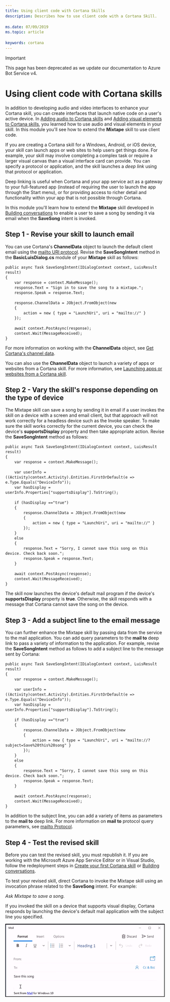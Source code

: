 ```yaml
---
title: Using client code with Cortana Skills
description: Describes how to use client code with a Cortana Skill.

ms.date: 07/09/2019
ms.topic: article

keywords: cortana
---
```


> [!IMPORTANT]
> This page has been deprecated as we update our documentation to Azure Bot Service v4.

# Using client code with Cortana skills

In addition to developing audio and video interfaces to enhance your Cortana skill, you can create interfaces that launch native code on a user's active device. In [Adding audio to Cortana skills](./mva41-streaming-audio.md) and [Adding visual elements to Cortana skills](./mva42-visual-ux.md), you learned how to use audio and visual elements in your skill. In this module you'll see how to extend the **Mixtape** skill to use client code.

If you are creating a Cortana skill for a Windows, Android, or iOS device, your skill can launch apps or web sites to help users get things done. For example, your skill may involve completing a complex task or require a larger visual canvas than a visual interface card can provide. You can specify a protocol or application, and the skill launches a *deep link* using that protocol or application. 

Deep linking is useful when Cortana and your app service act as a gateway to your full-featured app (instead of requiring the user to launch the app through the Start menu), or for providing access to richer detail and functionality within your app that is not possible through Cortana. 

In this module you'll learn how to extend the **Mixtape** skill developed in [Building conversations](./mva32-building-conversations.md) to enable a user to save a song by sending it via email when the **SaveSong** intent is invoked.

## Step 1 - Revise your skill to launch email 

You can use Cortana's **ChannelData** object to launch the default client email using the [mailto URI protocol](https://msdn.microsoft.com/en-us/library/jj710215(v=vs.85).aspx). Revise the **SaveSongIntent** method in the **BasicLuisDialog.cs** module of your **Mixtape** skill as follows:

    public async Task SaveSongIntent(IDialogContext context, LuisResult result)
    {
        var response = context.MakeMessage();
        response.Text = "Sign in to save the song to a mixtape.";
        response.Speak = response.Text;

        response.ChannelData = JObject.FromObject(new
        {
            action = new { type = "LaunchUri", uri = "mailto://" }
        });

        await context.PostAsync(response);
        context.Wait(MessageReceived);
    }

For more information on working with the **ChannelData** object, see [Get Cortana's channel data](./cortana-channel-data.md).

You can also use the **ChannelData** object to launch a variety of apps or websites from a Cortana skill. For more information, see [Launching apps or websites from a Cortana skill](./launch-apps-from-skills.md#launching-and-deep-linking-an-app).

## Step 2 - Vary the skill's response depending on the type of device

The Mixtape skill can save a song by sending it in email if a user invokes the skill on a device with a screen and email client, but that approach will not work correctly for a headless device such as the Invoke speaker. To make sure the skill works correctly for the current device, you can check the device's **supportsDisplay** property and then take appropriate action. Revise the **SaveSongIntent** method as follows:

    public async Task SaveSongIntent(IDialogContext context, LuisResult result)
    {
        var response = context.MakeMessage();

        var userInfo = ((Activity)context.Activity).Entities.FirstOrDefault(e => e.Type.Equals("DeviceInfo"));
        var hasDisplay = userInfo.Properties["supportsDisplay"].ToString();

        if (hasDisplay =="true")
        {
            response.ChannelData = JObject.FromObject(new
            {
                action = new { type = "LaunchUri", uri = "mailto://" }
            });
        }
        else
        {
            response.Text = "Sorry, I cannot save this song on this device. Check back soon.";
            response.Speak = response.Text;
        }

        await context.PostAsync(response);
        context.Wait(MessageReceived);
    }

The skill now launches the device's default mail program if the device's **supportsDisplay** property is **true**. Otherwise, the skill responds with a message that Cortana cannot save the song on the device.

## Step 3 - Add a subject line to the email message

You can further enhance the Mixtape skill by passing data from the service to the mail application. You can add query parameters to the **mail to** deep link to pass a variety of information to the application. For example, revise the **SaveSongIntent** method as follows to add a subject line to the message sent by Cortana:

    public async Task SaveSongIntent(IDialogContext context, LuisResult result)
    {
        var response = context.MakeMessage();

        var userInfo = ((Activity)context.Activity).Entities.FirstOrDefault(e => e.Type.Equals("DeviceInfo"));
        var hasDisplay = userInfo.Properties["supportsDisplay"].ToString();

        if (hasDisplay =="true")
        {
            response.ChannelData = JObject.FromObject(new
            {
                action = new { type = "LaunchUri", uri = "mailto://?subject=Save%20this%20song" }
            });
        }
        else
        {
            response.Text = "Sorry, I cannot save this song on this device. Check back soon.";
            response.Speak = response.Text;
        }

        await context.PostAsync(response);
        context.Wait(MessageReceived);
    }

In addition to the subject line, you can add a variety of items as parameters to the **mail to** deep link. For more information on **mail to** protocol query parameters, see [mailto Protocol](https://msdn.microsoft.com/en-us/library/aa767737(v=vs.85).aspx).

## Step 4 - Test the revised skill

Before you can test the revised skill, you must republish it. If you are working with the Microsoft Azure App Service Editor or in Visual Studio, follow the redeployment steps in [Create your first Cortana skill](./mva22-hello-world.md) or [Building conversations](./mva32-building-conversations.md).

To test your revised skill, direct Cortana to invoke the Mixtape skill using an invocation phrase related to the **SaveSong** intent. For example:

*Ask Mixtape to save a song.*

If you invoked the skill on a device that supports visual display, Cortana responds by launching the device's default mail application with the subject line you specified.

![Save CSongard](../media/images/mva43_save_song.png)
